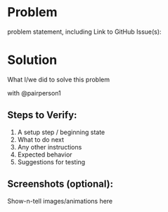 # Problem

problem statement, including Link to GitHub Issue(s):

# Solution

What I/we did to solve this problem

with @pairperson1

## Steps to Verify:

1. A setup step / beginning state
1. What to do next
1. Any other instructions
1. Expected behavior
1. Suggestions for testing

## Screenshots (optional):

Show-n-tell images/animations here
